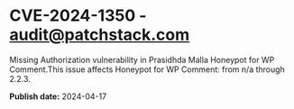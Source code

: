 # CVE-2024-1350 - audit@patchstack.com

Missing Authorization vulnerability in Prasidhda Malla Honeypot for WP Comment.This issue affects Honeypot for WP Comment: from n/a through 2.2.3.



**Publish date:** 2024-04-17

